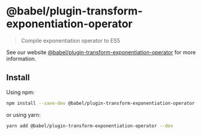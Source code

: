 # @babel/plugin-transform-exponentiation-operator

> Compile exponentiation operator to ES5

See our
website [@babel/plugin-transform-exponentiation-operator](https://babeljs.io/docs/en/babel-plugin-transform-exponentiation-operator)
for more information.

## Install

Using npm:

```sh
npm install --save-dev @babel/plugin-transform-exponentiation-operator
```

or using yarn:

```sh
yarn add @babel/plugin-transform-exponentiation-operator --dev
```

